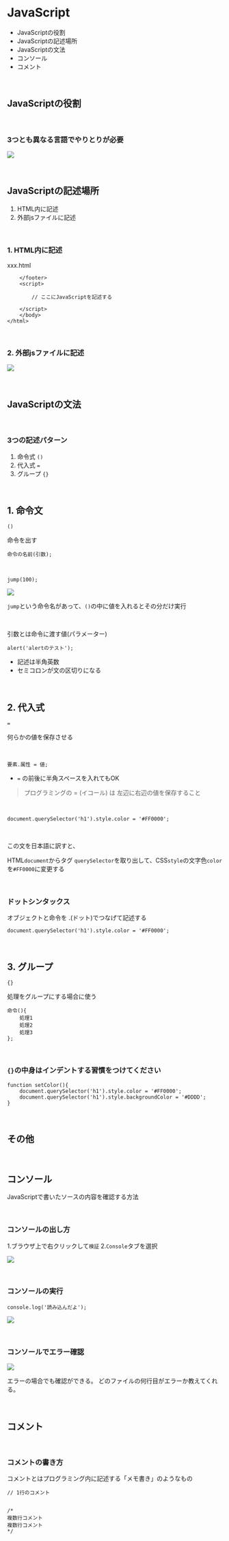 

# JavaScript

* JavaScriptの役割
* JavaScriptの記述場所
* JavaScriptの文法
* コンソール
* コメント

&nbsp; &nbsp;


## JavaScriptの役割


&nbsp; &nbsp;

### 3つとも異なる言語でやりとりが必要

![](img/js01.png)


&nbsp; &nbsp;

## JavaScriptの記述場所

1. HTML内に記述
2. 外部jsファイルに記述

&nbsp; &nbsp;

### 1. HTML内に記述

xxx.html

```
	</footer>
	<script>

    	// ここにJavaScriptを記述する

	</script>
	</body>
</html>
```

&nbsp; &nbsp;


### 2. 外部jsファイルに記述

![](img/js01@2x.png)

&nbsp; &nbsp;


## JavaScriptの文法

&nbsp; &nbsp;



### 3つの記述パターン

1. 命令式 `()`
2. 代入式 `=`
3. グループ `{}`

&nbsp; &nbsp;

## 1. 命令文

`()`

命令を出す


```
命令の名前(引数);
```


&nbsp; &nbsp;




```
jump(100);
```


![](img/js02.png)

`jump`という命令名があって、`()`の中に値を入れるとその分だけ実行


&nbsp; &nbsp;


引数とは命令に渡す値(パラメーター)

```
alert('alertのテスト');
```
* 記述は半角英数
* セミコロンが文の区切りになる


&nbsp; &nbsp;


## 2. 代入式

`=`

何らかの値を保存させる

&nbsp; &nbsp;


```
要素.属性 = 値;
```

* `=` の前後に半角スペースを入れてもOK


> プログラミングの = (イコール) は 左辺に右辺の値を保存すること


&nbsp; &nbsp;




```
document.querySelector('h1').style.color = '#FF0000';
```

&nbsp;
&nbsp;

この文を日本語に訳すと、

HTML`document`からタグ `querySelector`を取り出して、CSS`style`の文字色`color`を`#FF0000`に変更する

&nbsp; &nbsp;


### ドットシンタックス
オブジェクトと命令を .(ドット)でつなげて記述する

```
document.querySelector('h1').style.color = '#FF0000';
```


&nbsp; &nbsp;


## 3. グループ

`{}`

処理をグループにする場合に使う


```
命令(){
    処理1
    処理2
    処理3
};
```

&nbsp; &nbsp;

### `{}`の中身はインデントする習慣をつけてください

```
function setColor(){
    document.querySelector('h1').style.color = '#FF0000';
    document.querySelector('h1').style.backgroundColor = '#DDDD';
}
```


&nbsp; &nbsp;

## その他

&nbsp; &nbsp;

## コンソール

JavaScriptで書いたソースの内容を確認する方法


&nbsp; &nbsp;

### コンソールの出し方

1.ブラウザ上で右クリックして`検証`
2.`Console`タブを選択

![](img/js03.png)

&nbsp; &nbsp;

### コンソールの実行

```
console.log('読み込んだよ');
```

![](img/js04.png)

&nbsp; &nbsp;

### コンソールでエラー確認


![](img/js05.png)


エラーの場合でも確認ができる。
どのファイルの何行目がエラーか教えてくれる。

&nbsp; &nbsp;



## コメント


&nbsp; &nbsp;

### コメントの書き方

コメントとはプログラミング内に記述する「メモ書き」のようなもの

```
// 1行のコメント
```

```

/*
複数行コメント
複数行コメント
*/

```

&nbsp; &nbsp;
